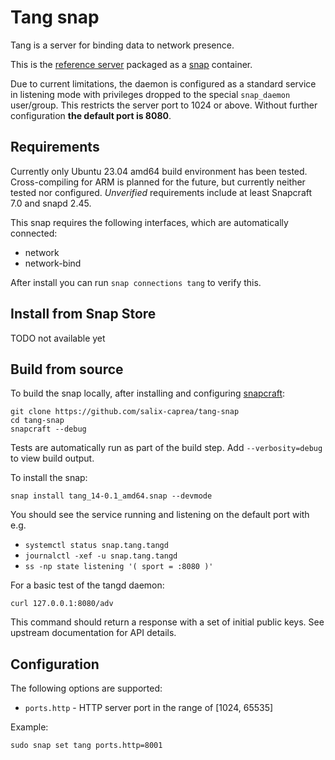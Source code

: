 # Tang snap

Tang is a server for binding data to network presence.

This is the [reference server](https://github.com/latchset/tang) packaged as a [snap](https://snapcraft.io) container.

Due to current limitations, the daemon is configured as a standard service in listening mode with privileges dropped to the special `snap_daemon` user/group. This restricts the server port to 1024 or above. Without further configuration **the default port is 8080**.

## Requirements

Currently only Ubuntu 23.04 amd64 build environment has been tested. Cross-compiling for ARM is planned for the future, but currently neither tested nor configured. *Unverified* requirements include at least Snapcraft 7.0 and snapd 2.45.

This snap requires the following interfaces, which are automatically connected:
* network
* network-bind

After install you can run `snap connections tang` to verify this.

## Install from Snap Store

TODO not available yet

## Build from source

To build the snap locally, after installing and configuring [snapcraft](https://snapcraft.io/docs/snapcraft-overview):
```
git clone https://github.com/salix-caprea/tang-snap
cd tang-snap
snapcraft --debug
```

Tests are automatically run as part of the build step. Add `--verbosity=debug` to view build output.

To install the snap:
```
snap install tang_14-0.1_amd64.snap --devmode
```

You should see the service running and listening on the default port with e.g.
* `systemctl status snap.tang.tangd`
* `journalctl -xef -u snap.tang.tangd`
* `ss -np state listening '( sport = :8080 )'`

For a basic test of the tangd daemon:
```
curl 127.0.0.1:8080/adv
```
This command should return a response with a set of initial public keys. See upstream documentation for API details.

## Configuration

The following options are supported:
* `ports.http` - HTTP server port in the range of \[1024, 65535\]

Example:
```
sudo snap set tang ports.http=8001
```

